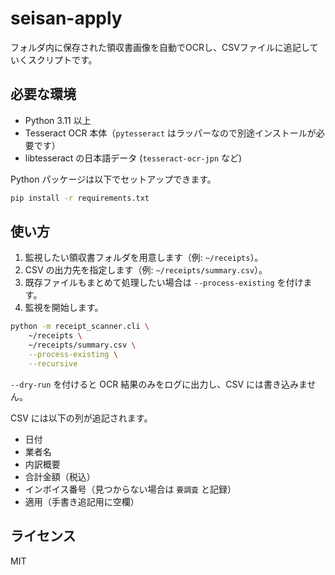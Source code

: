 # seisan-apply

フォルダ内に保存された領収書画像を自動でOCRし、CSVファイルに追記していくスクリプトです。

## 必要な環境

- Python 3.11 以上
- Tesseract OCR 本体（`pytesseract` はラッパーなので別途インストールが必要です）
- libtesseract の日本語データ (`tesseract-ocr-jpn` など)

Python パッケージは以下でセットアップできます。

```bash
pip install -r requirements.txt
```

## 使い方

1. 監視したい領収書フォルダを用意します（例: `~/receipts`）。
2. CSV の出力先を指定します（例: `~/receipts/summary.csv`）。
3. 既存ファイルもまとめて処理したい場合は `--process-existing` を付けます。
4. 監視を開始します。

```bash
python -m receipt_scanner.cli \
    ~/receipts \
    ~/receipts/summary.csv \
    --process-existing \
    --recursive
```

`--dry-run` を付けると OCR 結果のみをログに出力し、CSV には書き込みません。

CSV には以下の列が追記されます。

- 日付
- 業者名
- 内訳概要
- 合計金額（税込）
- インボイス番号（見つからない場合は `要調査` と記録）
- 適用（手書き追記用に空欄）

## ライセンス

MIT
